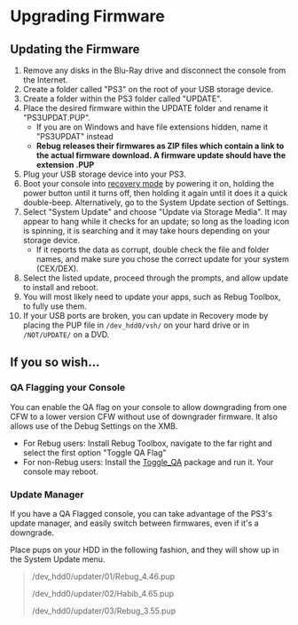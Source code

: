 # Upgrading Firmware

## Updating the Firmware

1. Remove any disks in the Blu-Ray drive and disconnect the console from the Internet. 
2. Create a folder called "PS3" on the root of your USB storage device. 
3. Create a folder within the PS3 folder called "UPDATE". 
4. Place the desired firmware within the UPDATE folder and rename it "PS3UPDAT.PUP". 
   * If you are on Windows and have file extensions hidden, name it "PS3UPDAT" instead
   * **Rebug releases their firmwares as ZIP files which contain a link to the actual firmware download. A firmware update should have the extension .PUP**
5. Plug your USB storage device into your PS3. 
6. Boot your console into [recovery mode](https://github.com/Doregon/tnpsh-wiki/tree/ec40ea4f7f50454a057c48ec37d7e6bbe67cfd05/cfw-hfw-mfw/recovery.md) by powering it on, holding the power button until it turns off, then holding it again until it does it a quick double-beep. Alternatively, go to the System Update section of Settings.
7. Select "System Update" and choose "Update via Storage Media". It may appear to hang while it checks for an update; so long as the loading icon is spinning, it is searching and it may take hours depending on your storage device.
   * If it reports the data as corrupt, double check the file and folder names, and make sure you chose the correct update for your system \(CEX/DEX\). 
8. Select the listed update, proceed through the prompts, and allow update to install and reboot.
9. You will most likely need to update your apps, such as Rebug Toolbox, to fully use them.
10. If your USB ports are broken, you can update in Recovery mode by placing the PUP file in `/dev_hdd0/vsh/` on your hard drive or in `/NOT/UPDATE/` on a DVD.

## If you so wish...

### QA Flagging your Console

You can enable the QA flag on your console to allow downgrading from one CFW to a lower version CFW without use of downgrader firmware. It also allows use of the Debug Settings on the XMB.

* For Rebug users: Install Rebug Toolbox, navigate to the far right and select the first option "Toggle QA Flag"
* For non-Rebug users: Install the [Toggle\_QA](http://www.mediafire.com/file/ap6rwhm0v2y0ezx/toggle_qa.pkg/file) package and run it. Your console may reboot.

### Update Manager

If you have a QA Flagged console, you can take advantage of the PS3's update manager, and easily switch between firmwares, even if it's a downgrade.

Place pups on your HDD in the following fashion, and they will show up in the System Update menu.

> /dev\_hdd0/updater/01/Rebug\_4.46.pup
>
> /dev\_hdd0/updater/02/Habib\_4.65.pup
>
> /dev\_hdd0/updater/03/Rebug\_3.55.pup

